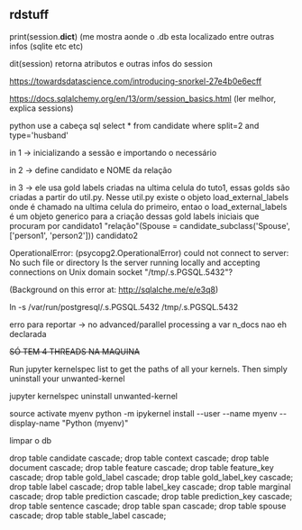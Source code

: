 ## rdstuff

print(session.__dict__) (me mostra aonde o .db esta localizado entre outras infos (sqlite etc etc)

dit(session) retorna atributos e outras infos do session

https://towardsdatascience.com/introducing-snorkel-27e4b0e6ecff

https://docs.sqlalchemy.org/en/13/orm/session_basics.html (ler melhor, explica sessions)


python use a cabeça 
sql select * from candidate where split=2 and type='husband'

in 1 -> inicializando a sessão e importando o necessário

in 2 -> define candidato e NOME da relação

in 3 -> ele usa gold labels criadas na ultima celula do tuto1, essas golds são criadas a partir do util.py. Nesse util.py existe o objeto load_external_labels onde é chamado na ultima celula do primeiro, entao o load_external_labels é um objeto generico para a criação dessas gold labels iniciais que procuram por candidato1 "relação"(Spouse = candidate_subclass('Spouse', ['person1', 'person2'])) candidato2


OperationalError: (psycopg2.OperationalError) could not connect to server: No such file or directory
	Is the server running locally and accepting
	connections on Unix domain socket "/tmp/.s.PGSQL.5432"?

(Background on this error at: http://sqlalche.me/e/e3q8)

ln -s /var/run/postgresql/.s.PGSQL.5432 /tmp/.s.PGSQL.5432

erro para reportar -> no advanced/parallel processing a var n_docs nao eh declarada



~~SÓ TEM 4 THREADS NA MAQUINA~~



Run jupyter kernelspec list to get the paths of all your kernels.
Then simply uninstall your unwanted-kernel

jupyter kernelspec uninstall unwanted-kernel


source activate myenv
python -m ipykernel install --user --name myenv --display-name "Python (myenv)"


limpar o db

drop table candidate cascade;
drop table context cascade;
drop table document cascade;
drop table feature cascade;
drop table feature_key cascade;
drop table gold_label cascade;
drop table gold_label_key cascade;
drop table label cascade;
drop table label_key cascade;
drop table marginal cascade;
drop table prediction cascade;
drop table prediction_key cascade;
drop table sentence cascade;
drop table span cascade;
drop table spouse cascade;
drop table stable_label cascade;
